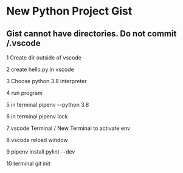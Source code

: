 # New Python Project Gist
## Gist cannot have directories.  Do not commit     /.vscode

1 Create dir outside of vscode

2 create hello.py in vscode

3 Choose python 3.8 interpreter

4 run program

5 in terminal pipenv --python 3.8

6 in terminal pipenv lock

7 vscode Terminal / New Terminal to activate env

8 vscode reload window

9 pipenv install pylint --dev

10 terminal git init

